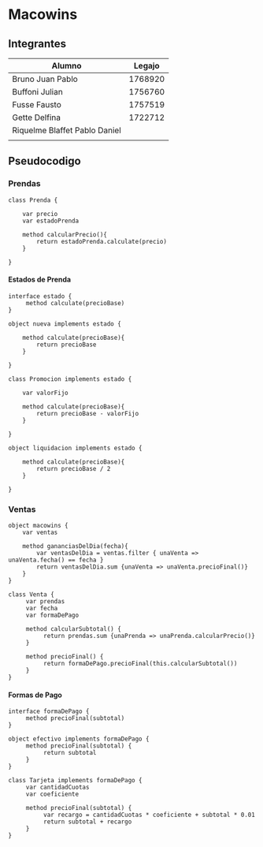 # Macowins
## Integrantes
| Alumno                        | Legajo  |
| ----------------------------- | ------- |
| Bruno Juan Pablo              | 1768920 |
| Buffoni Julian                | 1756760 |
| Fusse Fausto                  | 1757519 |
| Gette Delfina                 | 1722712 |
| Riquelme Blaffet Pablo Daniel |         |
|                               |         |
## Pseudocodigo
### Prendas
```wollok
class Prenda {

    var precio
    var estadoPrenda

    method calcularPrecio(){
        return estadoPrenda.calculate(precio)
    }

}
```
#### Estados de Prenda
```wollok
interface estado {
     method calculate(precioBase)
}

object nueva implements estado {

    method calculate(precioBase){
        return precioBase
    }

}

class Promocion implements estado {

    var valorFijo

    method calculate(precioBase){
        return precioBase - valorFijo
    }

}

object liquidacion implements estado {

    method calculate(precioBase){
        return precioBase / 2
    }

}
```

### Ventas
```wollok
object macowins {
    var ventas

    method gananciasDelDia(fecha){
        var ventasDelDia = ventas.filter { unaVenta => unaVenta.fecha() == fecha }
        return ventasDelDia.sum {unaVenta => unaVenta.precioFinal()}
    }
}
```

```wollok
class Venta {
     var prendas
     var fecha
     var formaDePago

     method calcularSubtotal() {
          return prendas.sum {unaPrenda => unaPrenda.calcularPrecio()}
     }

     method precioFinal() {
          return formaDePago.precioFinal(this.calcularSubtotal())
     }
}
```
#### Formas de Pago
```wollok
interface formaDePago {
     method precioFinal(subtotal)
}

object efectivo implements formaDePago {
     method precioFinal(subtotal) {
          return subtotal
     }
}

class Tarjeta implements formaDePago {
     var cantidadCuotas
     var coeficiente

     method precioFinal(subtotal) {
          var recargo = cantidadCuotas * coeficiente + subtotal * 0.01
          return subtotal + recargo
     }
}
```
